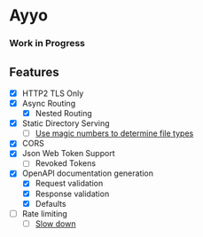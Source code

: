 # Ayyo

### Work in Progress


## Features
- [x] HTTP2 TLS Only
- [x] Async Routing
    - [x] Nested Routing
- [x] Static Directory Serving
  - [ ] [Use magic numbers to determine file types](https://www.npmjs.com/package/file-type)
- [x] CORS
- [x] Json Web Token Support
    - [ ] Revoked Tokens
- [x] OpenAPI documentation generation
    - [x] Request validation
    - [x] Response validation
    - [x] Defaults
- [ ] Rate limiting
    - [ ] [Slow down](https://www.npmjs.com/package/express-slow-down)
